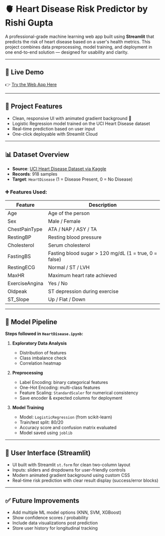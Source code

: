 # 🫀 Heart Disease Risk Predictor by Rishi Gupta

A professional-grade machine learning web app built using **Streamlit** that predicts the risk of heart disease based on a user's health metrics. This project combines data preprocessing, model training, and deployment in one end-to-end solution — designed for usability and clarity.

---

## 🔗 Live Demo

👉 [Try the Web App Here](https://howsmyheart.streamlit.app/)

---

## 📌 Project Features

- Clean, responsive UI with animated gradient background 🎨
- Logistic Regression model trained on the UCI Heart Disease dataset
- Real-time prediction based on user input
- One-click deployable with Streamlit Cloud

---

## 📊 Dataset Overview

- **Source**: [UCI Heart Disease Dataset via Kaggle](https://www.kaggle.com/datasets/fedesoriano/heart-failure-prediction)
- **Records**: 918 samples
- **Target**: `HeartDisease` (1 = Disease Present, 0 = No Disease)

### ➕ Features Used:
| Feature | Description |
|--------|-------------|
| Age | Age of the person |
| Sex | Male / Female |
| ChestPainType | ATA / NAP / ASY / TA |
| RestingBP | Resting blood pressure |
| Cholesterol | Serum cholesterol |
| FastingBS | Fasting blood sugar > 120 mg/dL (1 = true, 0 = false) |
| RestingECG | Normal / ST / LVH |
| MaxHR | Maximum heart rate achieved |
| ExerciseAngina | Yes / No |
| Oldpeak | ST depression during exercise |
| ST_Slope | Up / Flat / Down |

---

## 🧠 Model Pipeline

**Steps followed in `HeartDisease.ipynb`:**

1. **Exploratory Data Analysis**  
   - Distribution of features  
   - Class imbalance check  
   - Correlation heatmap

2. **Preprocessing**  
   - Label Encoding: binary categorical features  
   - One-Hot Encoding: multi-class features  
   - Feature Scaling: `StandardScaler` for numerical consistency  
   - Save encoder & expected columns for deployment

3. **Model Training**  
   - Model: `LogisticRegression` (from scikit-learn)  
   - Train/test split: 80/20  
   - Accuracy score and confusion matrix evaluated  
   - Model saved using `joblib`

---

## 🎨 User Interface (Streamlit)

- UI built with Streamlit `st.form` for clean two-column layout  
- Inputs: sliders and dropdowns for user-friendly controls  
- Modern animated gradient background using custom CSS  
- Real-time risk prediction with clear result display (success/error blocks)

---

## ✅ Future Improvements

- Add multiple ML model options (KNN, SVM, XGBoost)
- Show confidence scores / probability
- Include data visualizations post prediction
- Store user history for longitudinal tracking


